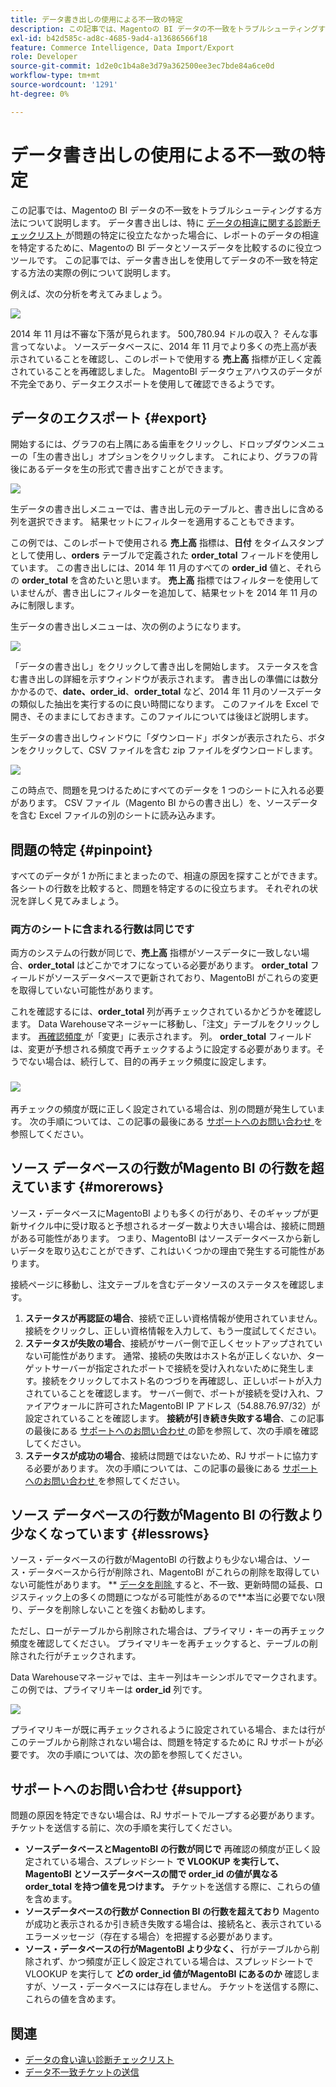 ```yaml
---
title: データ書き出しの使用による不一致の特定
description: この記事では、Magentoの BI データの不一致をトラブルシューティングする方法について説明します。 データエクスポートは、特に [data dispensity diagnostic checklist] （/help/troubleshooting/miscellaneous/diagnosing-a-data-discrepancy.md）で問題を特定できなかった場合に、レポートでデータの相違を特定するために、Magentoの BI データとソースデータを比較するのに便利なツールです。 この記事では、データ書き出しを使用してデータの不一致を特定する方法の実際の例について説明します。
exl-id: b42d585c-ad8c-4685-9ad4-a13686566f18
feature: Commerce Intelligence, Data Import/Export
role: Developer
source-git-commit: 1d2e0c1b4a8e3d79a362500ee3ec7bde84a6ce0d
workflow-type: tm+mt
source-wordcount: '1291'
ht-degree: 0%

---
```


# データ書き出しの使用による不一致の特定

この記事では、Magentoの BI データの不一致をトラブルシューティングする方法について説明します。 データ書き出しは、特に [ データの相違に関する診断チェックリスト ](/help/troubleshooting/miscellaneous/diagnosing-a-data-discrepancy.md) が問題の特定に役立たなかった場合に、レポートのデータの相違を特定するために、Magentoの BI データとソースデータを比較するのに役立つツールです。 この記事では、データ書き出しを使用してデータの不一致を特定する方法の実際の例について説明します。

例えば、次の分析を考えてみましょう。

![](assets/Exports_Discrepancies_1.png)

2014 年 11 月は不審な下落が見られます。 500,780.94 ドルの収入？ そんな事言ってないよ。 ソースデータベースに、2014 年 11 月でより多くの売上高が表示されていることを確認し、このレポートで使用する **売上高** 指標が正しく定義されていることを再確認しました。 MagentoBI データウェアハウスのデータが不完全であり、データエクスポートを使用して確認できるようです。

## データのエクスポート {#export}

開始するには、グラフの右上隅にある歯車をクリックし、ドロップダウンメニューの「生の書き出し」オプションをクリックします。 これにより、グラフの背後にあるデータを生の形式で書き出すことができます。

![](assets/Export_Discrepancies_5.gif)

生データの書き出しメニューでは、書き出し元のテーブルと、書き出しに含める列を選択できます。 結果セットにフィルターを適用することもできます。

この例では、このレポートで使用される **売上高** 指標は、**日付** をタイムスタンプとして使用し、**orders** テーブルで定義された **order\_total** フィールドを使用しています。 この書き出しには、2014 年 11 月のすべての **order\_id** 値と、それらの **order\_total** を含めたいと思います。 **売上高** 指標ではフィルターを使用していませんが、書き出しにフィルターを追加して、結果セットを 2014 年 11 月のみに制限します。

生データの書き出しメニューは、次の例のようになります。

![](assets/Exports_Discrepancies_2.png)

「データの書き出し」をクリックして書き出しを開始します。 ステータスを含む書き出しの詳細を示すウィンドウが表示されます。 書き出しの準備には数分かかるので、**date、order\_id**、**order\_total** など、2014 年 11 月のソースデータの類似した抽出を実行するのに良い時間になります。 このファイルを Excel で開き、そのままにしておきます。このファイルについては後ほど説明します。

生データの書き出しウィンドウに「ダウンロード」ボタンが表示されたら、ボタンをクリックして、CSV ファイルを含む zip ファイルをダウンロードします。

![](assets/Export_Discrepancies_6.png)

この時点で、問題を見つけるためにすべてのデータを 1 つのシートに入れる必要があります。 CSV ファイル（Magento BI からの書き出し）を、ソースデータを含む Excel ファイルの別のシートに読み込みます。

## 問題の特定 {#pinpoint}

すべてのデータが 1 か所にまとまったので、相違の原因を探すことができます。 各シートの行数を比較すると、問題を特定するのに役立ちます。 それぞれの状況を詳しく見てみましょう。

### 両方のシートに含まれる行数は同じです

両方のシステムの行数が同じで、**売上高** 指標がソースデータに一致しない場合、**order\_total** はどこかでオフになっている必要があります。 **order\_total** フィールドがソースデータベースで更新されており、MagentoBI がこれらの変更を取得していない可能性があります。

これを確認するには、**order\_total** 列が再チェックされているかどうかを確認します。 Data Warehouseマネージャーに移動し、「注文」テーブルをクリックします。 [ 再確認頻度 ](https://experienceleague.adobe.com/docs/commerce-business-intelligence/mbi/analyze/warehouse-manager/cfg-data-rechecks.html) が「変更」に表示されます。 列。 **order\_total** フィールドは、変更が予想される頻度で再チェックするように設定する必要があります。そうでない場合は、続行して、目的の再チェック頻度に設定します。

### ![](assets/Export_Discrepancies_4.gif)

再チェックの頻度が既に正しく設定されている場合は、別の問題が発生しています。 次の手順については、この記事の最後にある [ サポートへのお問い合わせ ](#support) を参照してください。

## ソース データベースの行数がMagento BI の行数を超えています {#morerows}

ソース・データベースにMagentoBI よりも多くの行があり、そのギャップが更新サイクル中に受け取ると予想されるオーダー数より大きい場合は、接続に問題がある可能性があります。 つまり、MagentoBI はソースデータベースから新しいデータを取り込むことができず、これはいくつかの理由で発生する可能性があります。

接続ページに移動し、注文テーブルを含むデータソースのステータスを確認します。

1. **ステータスが再認証の場合**、接続で正しい資格情報が使用されていません。 接続をクリックし、正しい資格情報を入力して、もう一度試してください。
1. **ステータスが失敗の場合**、接続がサーバー側で正しくセットアップされていない可能性があります。 通常、接続の失敗はホスト名が正しくないか、ターゲットサーバーが指定されたポートで接続を受け入れないために発生します。接続をクリックしてホスト名のつづりを再確認し、正しいポートが入力されていることを確認します。 サーバー側で、ポートが接続を受け入れ、ファイアウォールに許可されたMagentoBI IP アドレス（54.88.76.97/32）が設定されていることを確認します。 **接続が引き続き失敗する場合**、この記事の最後にある [ サポートへのお問い合わせ ](#support) の節を参照して、次の手順を確認してください。
1. **ステータスが成功の場合**、接続は問題ではないため、RJ サポートに協力する必要があります。 次の手順については、この記事の最後にある [ サポートへのお問い合わせ ](#support) を参照してください。

## ソース データベースの行数がMagento BI の行数より少なくなっています {#lessrows}

ソース・データベースの行数がMagentoBI の行数よりも少ない場合は、ソース・データベースから行が削除され、MagentoBI がこれらの削除を取得していない可能性があります。 ** [ データを削除 ](https://experienceleague.adobe.com/docs/commerce-business-intelligence/mbi/best-practices/data/opt-db-analysis.html) すると、不一致、更新時間の延長、ロジスティック上の多くの問題につながる可能性があるので**本当に必要でない限り、データを削除しないことを強くお勧めします。

ただし、ローがテーブルから削除された場合は、プライマリ・キーの再チェック頻度を確認してください。 プライマリキーを再チェックすると、テーブルの削除された行がチェックされます。

Data Warehouseマネージャでは、主キー列はキーシンボルでマークされます。 この例では、プライマリキーは **order\_id** 列です。

![](assets/Export_Discrepancies_3.png)

プライマリキーが既に再チェックされるように設定されている場合、または行がこのテーブルから削除されない場合は、問題を特定するために RJ サポートが必要です。 次の手順については、次の節を参照してください。

## サポートへのお問い合わせ {#support}

問題の原因を特定できない場合は、RJ サポートでループする必要があります。 チケットを送信する前に、次の手順を実行してください。

* **ソースデータベースとMagentoBI の行数が同じで** 再確認の頻度が正しく設定されている場合、スプレッドシート **で VLOOKUP を実行して、MagentoBI とソースデータベースの間で order\_id の値が異なる order\_total を持つ値を見つけます。** チケットを送信する際に、これらの値を含めます。
* **ソースデータベースの行数が Connection BI の行数を超えており** Magentoが成功と表示されるか引き続き失敗する場合は、接続名と、表示されているエラーメッセージ（存在する場合）を把握する必要があります。
* **ソース・データベースの行がMagentoBI より少なく、** 行がテーブルから削除されず、かつ頻度が正しく設定されている場合は、スプレッドシートで VLOOKUP を実行して **どの order\_id 値がMagentoBI にあるのか** 確認しますが、ソース・データベースには存在しません。 チケットを送信する際に、これらの値を含めます。

## 関連

* [データの食い違い診断チェックリスト](/help/troubleshooting/miscellaneous/diagnosing-a-data-discrepancy.md)
* [ データ不一致チケットの送信 ](https://support.magento.com/hc/en-us/articles/360016506472-Submitting-a-data-discrepancy-ticket)
